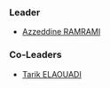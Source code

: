 ### Leader

* [Azzeddine RAMRAMI](mailto://azzeddine.ramrami@owasp.org)

### Co-Leaders

* [Tarik ELAOUADI](mailto://tarik.elaouadi@owasp.org)
